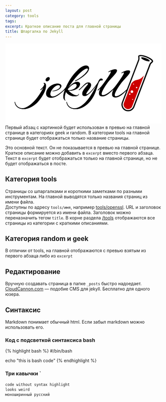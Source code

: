```yaml
---
layout: post
category: tools
tags:
excerpt: Краткое описание поста для главной страницы
title: Шпаргалка по Jekyll
---
```



![](/uploads/versions/4f9bd5334246d33651e846aed812280fbff586ba---x0-0-960-489-960-489x---.png)Первый абзац с картинкой будет использован в превью на главной странице в категориях geek и random. В категории tools на главной странице будет отображаться только название страницы.

Это основной текст. Он не показывается в превью на главной странице.  
Краткое описание можно добавить в `excerpt` вместо первого абзаца.  Текст в `excerpt` будет отображаться только на главной странице, но не будет отображаться в посте.

## Категория tools
Страницы со шпаргалками и короткими заметками по разными инструментам. На главной  выводятся только названия страниц из имени файла.  
Доступны по адресу `tools/имя`, например [tools/openssl](/tools/openssl). URL и заголовок страницы формируется из имени файла. Заголовок можно переназначить тегом `title`.
В корне раздела [/tools](/tools) отображаются все страницы из категории с краткими описаниями.

## Категория random и geek
В отличии от tools, на главной отображаются с превью взятым из первого абзаца либо из `excerpt`

## Редактирование 
Вручную создавать страница в папке `_posts` быстро надоедает.  
[CloudCannon.com](https://cloudcannon.com/) — подобие CMS для jekyll. Бесплатно для одного юзера.  

## Синтаксис
Markdown понимает обычный html. Eсли забыл markdown можно использовать его.

### Код с подсветкой синтаксиса bash

{% highlight bash %}
#/bin/bash

echo "this is bash code"
{% endhighlight %}

### Три кавычки `

```
code without syntax highlight
looks weird
моноширинный русский
```







